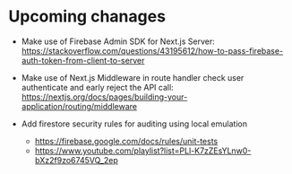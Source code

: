 # Upcoming chanages

- Make use of Firebase Admin SDK for Next.js Server: https://stackoverflow.com/questions/43195612/how-to-pass-firebase-auth-token-from-client-to-server

- Make use of Next.js Middleware in route handler check user authenticate and early reject the API call: https://nextjs.org/docs/pages/building-your-application/routing/middleware

- Add firestore security rules for auditing using local emulation
    - https://firebase.google.com/docs/rules/unit-tests
    - https://www.youtube.com/playlist?list=PLl-K7zZEsYLnw0-bXz2f9zo6745VQ_2ep